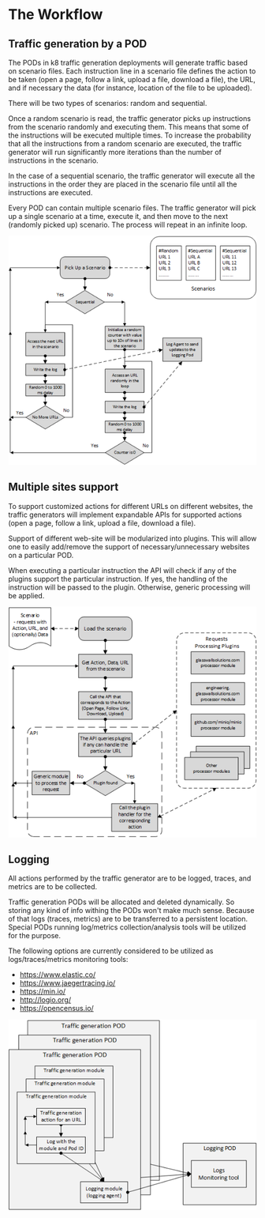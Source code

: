 

# The Workflow
## Traffic generation by a POD
The PODs in k8 traffic generation deployments will generate traffic based on scenario files. Each instruction line in a scenario file defines the action to be taken (open a page, follow a link, upload a file, download a file), the URL, and if necessary the data (for instance, location of the file to be uploaded). 

There will be two types of scenarios: random and sequential. 

Once a random scenario is read, the traffic generator picks up instructions from the scenario randomly and executing them. This means that some of the instructions will be executed multiple times. To increase the probability that all the instructions from a random scenario are executed, the traffic generator will run significantly more iterations than the number of instructions in the scenario. 

In the case of a sequential scenario, the traffic generator will execute all the instructions in the order they are placed in the scenario file until all the instructions are executed. 

Every POD can contain multiple scenario files. The traffic generator will pick up a single scenario at a time, execute it, and then move to the next (randomly picked up) scenario. The process will repeat in an infinite loop.

![traffic](pngs/traffic-generator.png)

## Multiple sites support

To support customized actions for different URLs on different websites, the traffic generators will implement expandable APIs for supported actions (open a page, follow a link, upload a file, download a file).

Support of different web-site will be modularized into plugins. This will allow one to easily add/remove the support of necessary/unnecessary websites on a particular POD.  

When executing a particular instruction the API will check if any of the plugins support the particular instruction. If yes, the handling of the instruction will be passed to the plugin. Otherwise, generic processing will be applied. 

![multiple-sites](pngs/traffic-for-multiple-sites-API-v2.png)

## Logging
All actions performed by the traffic generator are to be logged, traces, and metrics are to be collected.

Traffic generation PODs will be allocated and deleted dynamically. So storing any kind of info withing the PODs won't make much sense. Because of that logs (traces, metrics) are to be transferred to a persistent location. Special PODs running log/metrics collection/analysis tools will be utilized for the purpose. 

The following options are currently considered to be utilized as logs/traces/metrics monitoring tools: 
- https://www.elastic.co/
- https://www.jaegertracing.io/
- https://min.io/
- http://logio.org/
- https://opencensus.io/

![logging](pngs/logging-workflow.png)

